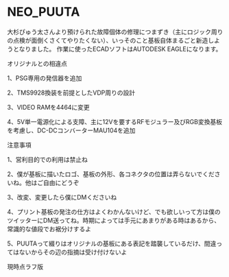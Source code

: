 # NEO_PUUTA
大杉ぴゅう太さんより預けられた故障個体の修理につまずき（主にロジック周りの点検が面倒くさくてやりたくない）、いっそのこと基板自体まるごと新造しようとなりました。
作業に使ったECADソフトはAUTODESK EAGLEになります。

オリジナルとの相違点

1、PSG専用の発信器を追加

2、TMS9928換装を前提としたVDP周りの設計

3、VIDEO RAMを4464に変更

4、5V単一電源化による支障、主に12Vを要するRFモジュラー及びRGB変換基板を考慮し、DC-DCコンバーターMAU104を追加



注意事項

1、営利目的での利用は禁止ね

2、僕が基板に描いたロゴ、基板の外形、各コネクタの位置は弄らないでくださいね。他はご自由にどうぞ

3、改変、変更したら僕にDMくださいね

4、プリント基板の発注の仕方はよくわかんないけど、でも欲しいって方は僕のツイッターにDM送ってね。時期によっては手元にあまりがある時はあるから、常識的な値段でお裾分けするよ

5、PUUTAって綴りはオリジナルの基板にある表記を踏襲しているだけ、間違ってはないからその辺の指摘は受け付けないよ


現時点ラフ版
